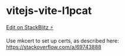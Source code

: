 # vitejs-vite-l1pcat

[Edit on StackBlitz ⚡️](https://stackblitz.com/edit/vitejs-vite-l1pcat)

Use mkcert to set up certs, as described here: https://stackoverflow.com/a/69743888